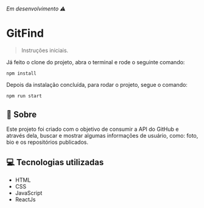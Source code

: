###### Em desenvolvimento ⚠️

<h1 style="font-weight:bold">GitFind</h1>

> Instruções iniciais.

<p>
    Já feito o clone do projeto, abra o terminal e rode o seguinte comando:
</p>

```
npm install
```

<p>
    Depois da instalação concluída, para rodar o projeto, segue o comando: 
</p>

```
npm run start
```

 ## 📘 Sobre

Este projeto foi criado com o objetivo de consumir a API do GitHub e através dela, buscar e mostrar algumas informações de usuário, como: foto, bio e os repositórios publicados.

 ## 💻 Tecnologias utilizadas

* HTML
* CSS
* JavaScript
* ReactJs

